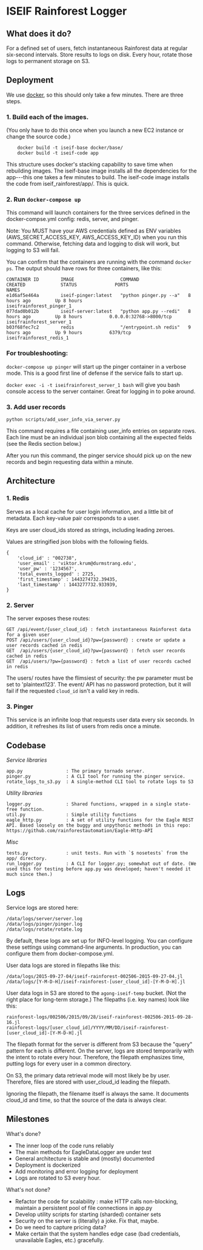 # ISEIF Rainforest Logger

## What does it do?
For a defined set of users, fetch instantaneous Rainforest data at regular six-second intervals. Store results to logs on disk. Every hour, rotate those logs to permanent storage on S3.


## Deployment
We use [docker](https://www.docker.com/), so this should only take a few minutes. There are three steps.

### 1. Build each of the images.
(You only have to do this once when you launch a new EC2 instance or change the source code.)

        docker build -t iseif-base docker/base/
        docker build -t iseif-code app

This structure uses docker's stacking capability to save time when rebuilding images. The iseif-base image installs all the dependencies for the app---this one takes a few minutes to build. The iseif-code image installs the code from iseif_rainforest/app/. This is quick.

### 2. Run `docker-compose up`
This command will launch containers for the three services defined in the docker-compse.yml config: redis, server, and pinger.

Note: You MUST have your AWS credentials defined as ENV variables (AWS_SECRET_ACCESS_KEY, AWS_ACCESS_KEY_ID) when you run this command. Otherwise, fetching data and logging to disk will work, but logging to S3 will fail.

You can confirm that the containers are running with the command `docker ps`. The output should have rows for three containers, like this:

    CONTAINER ID        IMAGE                 COMMAND                  CREATED             STATUS              PORTS                     NAMES
    e1d6af5e464a        iseif-pinger:latest   "python pinger.py --a"   8 hours ago         Up 8 hours                                    iseifrainforest_pinger_1
    077dad0b012b        iseif-server:latest   "python app.py --redi"   8 hours ago         Up 8 hours          0.0.0.0:32768->8000/tcp   iseifrainforest_server_1
    b03f68fec7c2        redis                 "/entrypoint.sh redis"   9 hours ago         Up 9 hours          6379/tcp                  iseifrainforest_redis_1

### For troubleshooting:

`docker-compose up pinger` will start up the pinger container in a verbose mode. This is a good first line of defense if the service fails to start up.

`docker exec -i -t iseifrainforest_server_1 bash` will give you bash console access to the server container. Great for logging in to poke around.

### 3. Add user records

    python scripts/add_user_info_via_server.py

This command requires a file containing user_info entries on separate rows. Each line must be an individual json blob containing all the expected fields (see the Redis section below.)

After you run this command, the pinger service should pick up on the new records and begin requesting data within a minute.


## Architecture

### 1. Redis
Serves as a local cache for user login information, and a little bit of metadata. Each key-value pair corresponds to a user.

Keys are user cloud_ids stored as strings, including leading zeroes.
  
Values are stringified json blobs with the following fields.

    {
        'cloud_id' : "002738",
        'user_email' : 'viktor.krum@durmstrang.edu',
        'user_pw' : '1234567',
        'total_events_logged' : 2725,
        'first_timestamp' : 1443274732.39435,
        'last_timestamp' : 1443277732.933939,
    }

### 2. Server
The server exposes these routes:

    GET /api/event/{user_cloud_id} : fetch instantaneous Rainforest data for a given user
    POST /api/users/{user_cloud_id}?pw={password} : create or update a user records cached in redis
    GET  /api/users/{user_cloud_id}?pw={password} : fetch user records cached in redis
    GET  /api/users/?pw={password} : fetch a list of user records cached in redis
    
The users/ routes have the flimsiest of security: the pw parameter must be set to 'plaintext123'. The event/ API has no password protection, but it will fail if the requested `cloud_id` isn't a valid key in redis.

### 3. Pinger

This service is an infinite loop that requests user data every six seconds. In addition, it refreshes its list of users from redis once a minute.

## Codebase

*Service libraries*

    app.py                : The primary tornado server.
    pinger.py             : A CLI tool for running the pinger service.
    rotate_logs_to_s3.py  : A single-method CLI tool to rotate logs to S3
    
*Utility libraries*

    logger.py             : Shared functions, wrapped in a single state-free function.
    util.py               : Simple utility functions
    eagle_http.py         : A set of utility functions for the Eagle REST API. Based loosely on the buggy and unpythonic methods in this repo: https://github.com/rainforestautomation/Eagle-Http-API

*Misc*

    tests.py              : unit tests. Run with `$ nosetests` from the app/ directory.
    run_logger.py         : A CLI for logger.py; somewhat out of date. (We used this for testing before app.py was developed; haven't needed it much since then.)

## Logs

Service logs are stored here:
    
    /data/logs/server/server.log
    /data/logs/pinger/pinger.log
    /data/logs/rotate/rotate.log

By default, these logs are set up for INFO-level logging. You can configure these settings using command-line arguments. In production, you can configure them from docker-compose.yml.

User data logs are stored in filepaths like this:

    /data/logs/2015-09-27-04/iseif-rainforest-002506-2015-09-27-04.jl 
    /data/logs/[Y-M-D-H]/iseif-rainforest-[user_cloud_id]-[Y-M-D-H].jl 

User data logs in S3 are stored to the `agong-iseif-temp` bucket. (Not the right place for long-term storage.) The filepaths (i.e. key names) look like this:

    rainforest-logs/002506/2015/09/28/iseif-rainforest-002506-2015-09-28-16.jl
    rainforest-logs/[user_cloud_id]/YYYY/MM/DD/iseif-rainforest-[user_cloud_id]-[Y-M-D-H].jl

The filepath format for the server is different from S3 because the "query" pattern for each is different. On the server, logs are stored temporarily with the intent to rotate every hour. Therefore, the filepath emphasizes time, putting logs for every user in a common directory.

On S3, the primary data retrieval mode will most likely be by user. Therefore, files are stored with user_cloud_id leading the filepath.

Ignoring the filepath, the filename itself is always the same. It documents cloud_id and time, so that the source of the data is always clear.

## Milestones

What's done?
* The inner loop of the code runs reliably
* The main methods for EagleDataLogger are under test
* General architecture is stable and (mostly) documented
* Deployment is dockerized
* Add monitoring and error logging for deployment
* Logs are rotated to S3 every hour.

What's not done?
* Refactor the code for scalability : make HTTP calls non-blocking, maintain a persistent pool of file connections in app.py
* Develop utility scripts for starting (sharded) container sets
* Security on the server is (literally) a joke. Fix that, maybe.
* Do we need to capture pricing data?
* Make certain that the system handles edge case (bad credentials, unavailable Eagles, etc.) gracefully.

